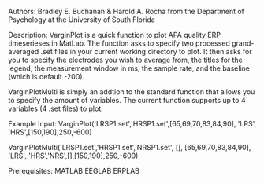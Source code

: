 Authors: Bradley E. Buchanan & Harold A. Rocha from the Department of Psychology at the University of South Florida

Description:
VarginPlot is a quick function to plot APA quality ERP timeserieses in MatLab. The function asks to specify two processed grand-averaged .set files in your current working directory to plot. It then asks for you to specify the electrodes you wish to average from, the titles for the legend, the measurement window in ms, the sample rate, and the baseline (which is default -200).

VarginPlotMulti is simply an addtion to the standard function that allows you to specify the amount of variables. The current function supports up to 4 variables (4 .set files) to plot.

Example Input:
VarginPlot('LRSP1.set','HRSP1.set',[65,69,70,83,84,90], 'LRS', 'HRS',[150,190],250,-600)

VarginPlotMulti('LRSP1.set','HRSP1.set','NRSP1.set', [], [65,69,70,83,84,90], 'LRS', 'HRS','NRS',[],[150,190],250,-600)

Prerequisites:
MATLAB
EEGLAB
ERPLAB
